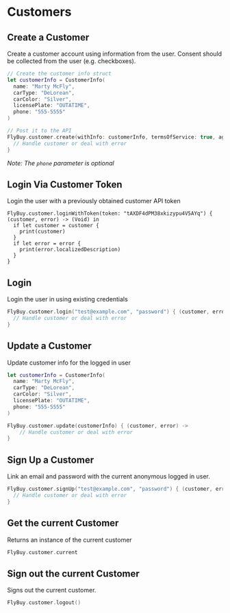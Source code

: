 # Customers

## Create a Customer

Create a customer account using information from the user. Consent should be collected from the user (e.g. checkboxes).

```swift
// Create the customer info struct
let customerInfo = CustomerInfo(
  name: "Marty McFly",
  carType: "DeLorean",
  carColor: "Silver",
  licensePlate: "OUTATIME",
  phone: "555-5555"
)

// Post it to the API
FlyBuy.customer.create(withInfo: customerInfo, termsOfService: true, ageVerification: true) { (customer, error) -> (Void) in
  // Handle customer or deal with error
}
```

_Note: The `phone` parameter is optional_

## Login Via Customer Token

Login the user with a previously obtained customer API token

```
FlyBuy.customer.loginWithToken(token: "tAXDF4dPM38xkizypu4V5AYq") { (customer, error) -> (Void) in
  if let customer = customer {
    print(customer)
  }
  if let error = error {
    print(error.localizedDescription)
  }
}
```

## Login

Login the user in using existing credentials

```swift
FlyBuy.customer.login("test@example.com", "password") { (customer, error) -> (Void) in
  // Handle customer or deal with error
}
```

## Update a Customer

Update customer info for the logged in user

```swift
let customerInfo = CustomerInfo(
  name: "Marty McFly",
  carType: "DeLorean",
  carColor: "Silver",
  licensePlate: "OUTATIME",
  phone: "555-5555"
)

FlyBuy.customer.update(customerInfo) { (customer, error) ->
    // Handle customer or deal with error
}
```

## Sign Up a Customer

Link an email and password with the current anonymous logged in user.

```swift
FlyBuy.customer.signUp("test@example.com", "password") { (customer, error) -> (Void) in
  // Handle customer or deal with error
}
```

## Get the current Customer

Returns an instance of the current customer

```swift
FlyBuy.customer.current
```

## Sign out the current Customer

Signs out the current customer.

```swift
FlyBuy.customer.logout()
```

